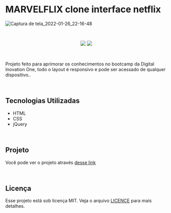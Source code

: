 # MARVELFLIX  clone interface netflix

![Captura de tela_2022-01-26_22-16-48](https://user-images.githubusercontent.com/66179186/151274046-157bacb5-382f-4441-b9bc-6fbc9b4bda48.png)

<br>

<p align="center">
  <img src="https://img.shields.io/badge/author-William--AViana-blue">
  <img src="https://img.shields.io/badge/licence-MIT-blue">
</p>

<br>

<p> Projeto feito para aprimorar os conhecimentos no bootcamp da Digital
Inovation One, todo o layout é responsivo e pode ser acessado de qualquer 
dispositivo..
</p>

<br>

<h2>Tecnologias Utilizadas</h2>

  - HTML
  - CSS
  - jQuery

<br>

<h2>Projeto</h2>

<p>Você pode ver o projeto através <a href="https://willflix.netlify.app/" target="_blank">desse link</a></p>

<br>

<h2>Licença</h2>

<p>Esse projeto está sob licença MIT. Veja o arquivo <a href="https://github.com/William-AViana/clone-netflix/blob/main/LICENSE" target="_blank">LICENCE</a> para mais 
detalhes.</p>
